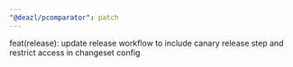 ```yaml
---
"@deazl/pcomparator": patch
---
```


feat(release): update release workflow to include canary release step and restrict access in changeset config
